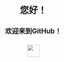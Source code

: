 <!--   这是一个注释语法，提供额外的信息或解释。这些注释不会在最终渲染的页面上显示。空格的添加或删除只是为了增增强文档的可读性，它们不会影响注释的功能   -->
<!--   标题1用h1，标题2用h2，因为需要用到“居中（center）”标记，标题3直接用###   -->
<!--   插入图片的语法：![图片名](图片路径)   -->
<!--   这种注释语法主要用于HTML和XML等标记语言中，而 // 主要用于编程语言中。   -->
<!--加在标题前的图标并且居中
<h1 align="center">
<img src="https://github.com/aa1555/aa1555/blob/main/Misc/ic_launcher-web.png?raw=true" height="38" width="38">标题
</h1>
-->

<h1 align="center">您好！</h1>

<h2 align="center">欢迎来到GitHub！</h2>

<h2 align="center"><img src="https://github.com/aa1555/aa1555/blob/main/Misc/A%20(31).jpg?raw=true" height="38" width="38"></h2>












